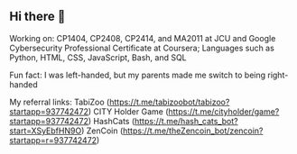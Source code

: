 ## Hi there 👋

<!--
**NicoleTanQR/NicoleTanQR** is a ✨ _special_ ✨ repository because its `README.md` (this file) appears on your GitHub profile.

Here are some ideas to get you started:

- 🔭 I’m currently working on ...
- 🌱 I’m currently learning ...
- 👯 I’m looking to collaborate on ...
- 🤔 I’m looking for help with ...
- 💬 Ask me about ...
- 📫 How to reach me: ...
- 😄 Pronouns: ...
- ⚡ Fun fact: ...
-->

Working on: CP1404, CP2408, CP2414, and MA2011 at JCU and Google Cybersecurity Professional Certificate at Coursera; Languages such as Python, HTML, CSS, JavaScript, Bash, and SQL

Fun fact: I was left-handed, but my parents made me switch to being right-handed

My referral links:
TabiZoo (https://t.me/tabizoobot/tabizoo?startapp=937742472)
CITY Holder Game (https://t.me/cityholder/game?startapp=937742472)
HashCats (https://t.me/hash_cats_bot?start=XSyEbfHN9O)
ZenCoin (https://t.me/theZencoin_bot/zencoin?startapp=r=937742472)
